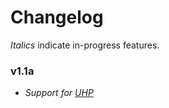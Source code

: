 # Changelog

*Italics* indicate in-progress features.

### v1.1a

* *Support for [UHP](https://github.com/jonthysell/Mzinga/wiki/UniversalHiveProtocol)*
